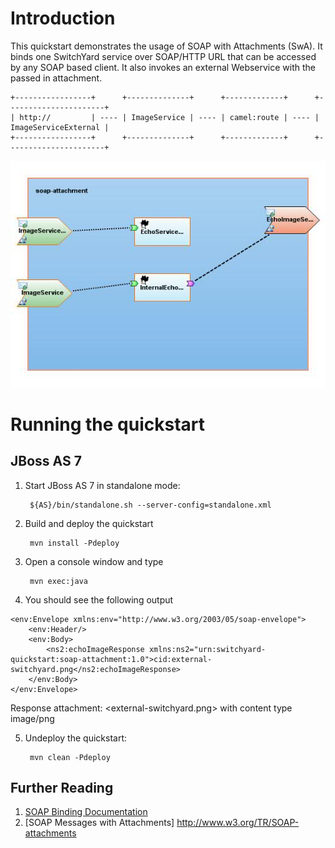 Introduction
============
This quickstart demonstrates the usage of SOAP with Attachments (SwA). It binds
one SwitchYard service over SOAP/HTTP URL that can be accessed by any SOAP based client.
It also invokes an external Webservice with the passed in attachment.

```
+-----------------+      +--------------+      +-------------+      +----------------------+
| http://         | ---- | ImageService | ---- | camel:route | ---- | ImageServiceExternal |
+-----------------+      +--------------+      +-------------+      +----------------------+
```

![SOAP with Attachments Quickstart](https://github.com/jboss-switchyard/quickstarts/raw/master/soap-attachment/soap-attachment.jpg)

Running the quickstart
======================

JBoss AS 7
----------
1. Start JBoss AS 7 in standalone mode:

        ${AS}/bin/standalone.sh --server-config=standalone.xml

2. Build and deploy the quickstart

        mvn install -Pdeploy

3. Open a console window and type

        mvn exec:java

4. You should see the following output
```
<env:Envelope xmlns:env="http://www.w3.org/2003/05/soap-envelope">
    <env:Header/>
    <env:Body>
        <ns2:echoImageResponse xmlns:ns2="urn:switchyard-quickstart:soap-attachment:1.0">cid:external-switchyard.png</ns2:echoImageResponse>
    </env:Body>
</env:Envelope>
```
Response attachment: <external-switchyard.png> with content type image/png

5. Undeploy the quickstart:

        mvn clean -Pdeploy

## Further Reading

1. [SOAP Binding Documentation](https://docs.jboss.org/author/display/SWITCHYARD/SOAP)
2. [SOAP Messages with Attachments] http://www.w3.org/TR/SOAP-attachments
